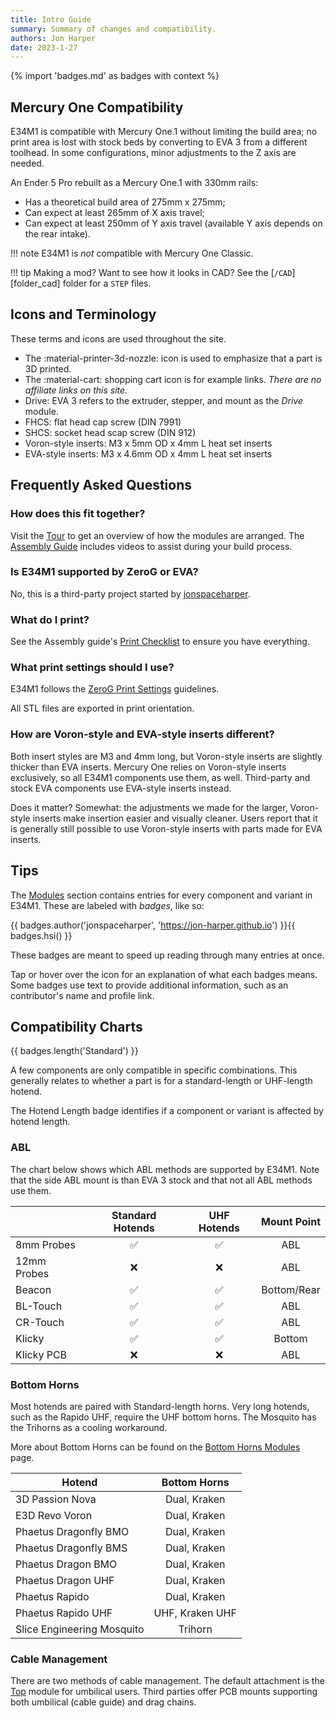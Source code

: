 ```yaml
---
title: Intro Guide
summary: Summary of changes and compatibility.
authors: Jon Harper
date: 2023-1-27
---
```


{% import 'badges.md' as badges with context %}

## Mercury One Compatibility

E34M1 is compatible with Mercury One.1 without limiting the build area; no print area is lost with stock beds by converting to EVA 3 from a different toolhead. In some configurations, minor adjustments to the Z axis are needed.

An Ender 5 Pro rebuilt as a Mercury One.1 with 330mm rails:

- Has a theoretical build area of 275mm x 275mm;
- Can expect at least 265mm of X axis travel;
- Can expect at least 250mm of Y axis travel (available Y axis depends on the rear intake).

!!! note
    E34M1 is *not* compatible with Mercury One Classic.

!!! tip
    Making a mod? Want to see how it looks in CAD? See the [`/CAD`][folder_cad] folder for a `STEP` files.

## Icons and Terminology

These terms and icons are used throughout the site.

- The :material-printer-3d-nozzle: icon is used to emphasize that a part is 3D printed.
- The :material-cart: shopping cart icon is for example links. *There are no affiliate links on this site.*
- Drive: EVA 3 refers to the extruder, stepper, and mount as the *Drive* module.
- FHCS: flat head cap screw (DIN 7991)
- SHCS: socket head scap screw (DIN 912)
- Voron-style inserts: M3 x 5mm OD x 4mm L heat set inserts
- EVA-style inserts: M3 x 4.6mm OD x 4mm L heat set inserts

## Frequently Asked Questions

### How does this fit together?

Visit the [Tour](tour.md) to get an overview of how the modules are arranged. The [Assembly Guide](assembly/index.md) includes videos to assist during your build process.

### Is E34M1 supported by ZeroG or EVA?

No, this is a third-party project started by [jonspaceharper](https://jon-harper.github.io).

### What do I print?

See the Assembly guide's [Print Checklist](assembly/index.md#print-checklist) to ensure you have everything.

### What print settings should I use?

E34M1 follows the [ZeroG Print Settings](https://docs.zerog.one/standard/print/settings) guidelines.

All STL files are exported in print orientation.

### How are Voron-style and EVA-style inserts different?

Both insert styles are M3 and 4mm long, but Voron-style inserts are slightly thicker than EVA inserts. Mercury One relies on Voron-style inserts exclusively, so all E34M1 components use them, as well. Third-party and stock EVA components use EVA-style inserts instead.

Does it matter? Somewhat: the adjustments we made for the larger, Voron-style inserts make insertion easier and visually cleaner. Users report that it is generally still possible to use Voron-style inserts with parts made for EVA inserts.

## Tips

The [Modules](modules/index.md) section contains entries for every component and variant in E34M1. These
are labeled with *badges*, like so:

{{ badges.author('jonspaceharper', 'https://jon-harper.github.io') }}{{ badges.hsi() }}

These badges are meant to speed up reading through many entries at once. 

Tap or hover over the icon for an explanation of what each badges means. Some badges use text to provide
additional information, such as an contributor's name and profile link.

## Compatibility Charts

{{ badges.length('Standard') }}

A few components are only compatible in specific combinations. This generally relates to whether a part is for a standard-length or UHF-length hotend.

The Hotend Length badge identifies if a component or variant is affected by hotend length.

### ABL

The chart below shows which ABL methods are supported by E34M1. Note that the side ABL mount is than EVA 3 stock and that not all ABL methods use them.

|            | Standard Hotends   | UHF Hotends        | Mount Point |
|------------|:------------------:|:------------------:|:-----------:|
| 8mm Probes | :white_check_mark: | :white_check_mark: | ABL         |
| 12mm Probes | :x:               | :x:                | ABL         |
| Beacon     | :white_check_mark: | :white_check_mark: | Bottom/Rear |
| BL-Touch   | :white_check_mark: | :white_check_mark: | ABL         |
| CR-Touch   | :white_check_mark: | :white_check_mark: | ABL         |
| Klicky     | :white_check_mark: | :white_check_mark: | Bottom      |
| Klicky PCB | :x:                | :x:                | ABL         |

### Bottom Horns

Most hotends are paired with Standard-length horns. Very long hotends, such as the Rapido UHF, require the UHF bottom horns. The Mosquito has the Trihorns as a cooling workaround.

More about Bottom Horns can be found on the [Bottom Horns Modules](modules/bottom.md) page.

| Hotend                | Bottom Horns  |
|-----------------------|:-------------:|
| 3D Passion Nova       | Dual, Kraken  |
| E3D Revo Voron        | Dual, Kraken  |
| Phaetus Dragonfly BMO | Dual, Kraken  |
| Phaetus Dragonfly BMS | Dual, Kraken  |
| Phaetus Dragon BMO    | Dual, Kraken  |
| Phaetus Dragon UHF    | Dual, Kraken  |
| Phaetus Rapido        | Dual, Kraken  |
| Phaetus Rapido UHF    | UHF, Kraken UHF |
| Slice Engineering Mosquito | Trihorn |

### Cable Management

There are two methods of cable management. The default attachment is the [Top](modules/top.md) module for umbilical users. Third parties offer PCB mounts supporting both umbilical (cable guide) and drag chains.